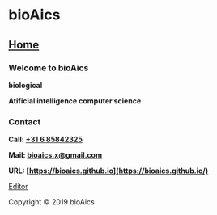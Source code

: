 # bioAics

## [Home](https://bioaics.github.io)
### Welcome to bioAics

**biological**

**Atificial intelligence computer science**

### Contact
**Call: <a href="tel:0031685842325">+31 6 85842325</a>**

**Mail: [bioaics.x@gmail.com](bioaics.x@gmail.com)**

**URL: [https://bioaics.github.io](https://bioaics.github.io/)**

[Editor](https://github.com/bioaics/bioaics.github.io/edit/master/index.md)

Copyright © 2019 bioAics
